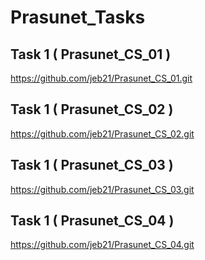 # Prasunet_Tasks

## Task 1 ( Prasunet_CS_01 )
  https://github.com/jeb21/Prasunet_CS_01.git

## Task 1 ( Prasunet_CS_02 )
  https://github.com/jeb21/Prasunet_CS_02.git

## Task 1 ( Prasunet_CS_03 )
  https://github.com/jeb21/Prasunet_CS_03.git

## Task 1 ( Prasunet_CS_04 )
  https://github.com/jeb21/Prasunet_CS_04.git
